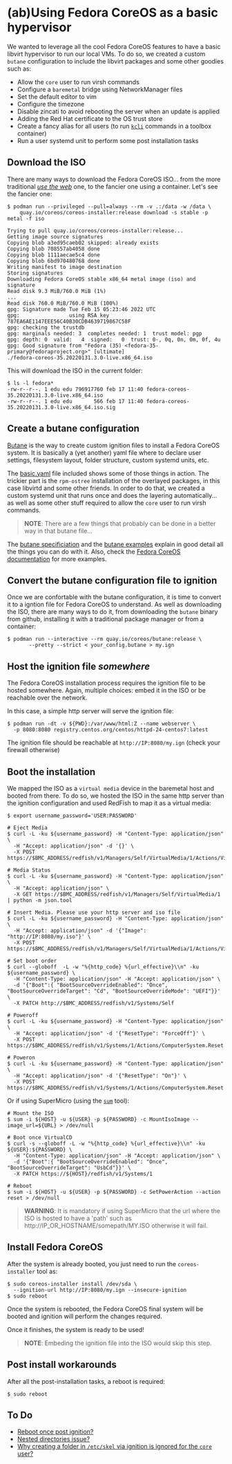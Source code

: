 # (ab)Using Fedora CoreOS as a basic hypervisor

We wanted to leverage all the cool Fedora CoreOS features to have a
basic libvirt hypervisor to run our local VMs.
To do so, we created a custom `butane` configuration to include the
libvirt packages and some other goodies such as:

* Allow the `core` user to run virsh commands
* Configure a `baremetal` bridge using NetworkManager files
* Set the default editor to vim
* Configure the timezone
* Disable zincati to avoid rebooting the server when an update is applied
* Adding the Red Hat certificate to the OS trust store
* Create a fancy alias for all users (to run [`kcli`](https://kcli.readthedocs.io/en/latest/) commands in a toolbox container)
* Run a user systemd unit to perform some post installation tasks

## Download the ISO

There are many ways to download the Fedora CoreOS ISO... 
from the more traditional [_use the web_](https://getfedora.org/en/coreos/download) one,
to the fancier one using a container. Let's see the fancier one:

```
$ podman run --privileged --pull=always --rm -v .:/data -w /data \
    quay.io/coreos/coreos-installer:release download -s stable -p metal -f iso

Trying to pull quay.io/coreos/coreos-installer:release...
Getting image source signatures
Copying blob a3ed95caeb02 skipped: already exists  
Copying blob 708557ab4058 done  
Copying blob 1111aecae5c4 done  
Copying blob 6bd970480768 done  
Writing manifest to image destination
Storing signatures
Downloading Fedora CoreOS stable x86_64 metal image (iso) and signature
Read disk 9.3 MiB/760.0 MiB (1%)
...
Read disk 760.0 MiB/760.0 MiB (100%)
gpg: Signature made Tue Feb 15 05:23:46 2022 UTC
gpg:                using RSA key 787EA6AE1147EEE56C40B30CDB4639719867C58F
gpg: checking the trustdb
gpg: marginals needed: 3  completes needed: 1  trust model: pgp
gpg: depth: 0  valid:   4  signed:   0  trust: 0-, 0q, 0n, 0m, 0f, 4u
gpg: Good signature from "Fedora (35) <fedora-35-primary@fedoraproject.org>" [ultimate]
./fedora-coreos-35.20220131.3.0-live.x86_64.iso
```

This will download the ISO in the current folder:

```
$ ls -l fedora*
-rw-r--r--. 1 edu edu 796917760 feb 17 11:40 fedora-coreos-35.20220131.3.0-live.x86_64.iso
-rw-r--r--. 1 edu edu       566 feb 17 11:40 fedora-coreos-35.20220131.3.0-live.x86_64.iso.sig
```

## Create a butane configuration

[Butane](https://coreos.github.io/butane/) is the way to create custom ignition files
to install a Fedora CoreOS system. It is basically a (yet another) yaml file where to
declare user settings, filesystem layout, folder structure, custom systemd units, etc.

The [basic.yaml](basic.yaml) file included shows some of those things in action. The trickier
part is the `rpm-ostree` installation of the overlayed packages, in this case libvirtd and some
other friends. In order to do that, we created a custom systemd unit that runs once and
does the layering automatically... as well as some other stuff required to allow the `core`
user to run virsh commands.

> **NOTE**: There are a few things that probably can be done in a better way in that butane file...

The [butane specificiation](https://coreos.github.io/butane/config-fcos-v1_4/) and the
[butane examples](https://coreos.github.io/butane/examples/) explain in good detail all the
things you can do with it. Also, check the
[Fedora CoreOS documentation](https://docs.fedoraproject.org/en-US/fedora-coreos/producing-ign/)
for more examples.

## Convert the butane configuration file to ignition

Once we are confortable with the butane configuration, it is time to convert it to a igntion file
for Fedora CoreOS to understand. As well as downloading the ISO, there are many ways to do it, from
downloading the `butane` binary from github, installing it with a traditional package manager or
from a container:

```
$ podman run --interactive --rm quay.io/coreos/butane:release \
       --pretty --strict < your_config.butane > my.ign
```

## Host the ignition file _somewhere_

The Fedora CoreOS installation process requires the ignition file to be hosted somewhere. Again,
multiple choices: embed it in the ISO or be reachable over the network.

In this case, a simple http server will serve the ignition file:

```
$ podman run -dt -v ${PWD}:/var/www/html:Z --name webserver \
  -p 8080:8080 registry.centos.org/centos/httpd-24-centos7:latest
```

The ignition file should be reachable at `http://IP:8080/my.ign` (check your firewall otherwise)

## Boot the installation

We mapped the ISO as a `virtual media` device in the baremetal host and booted from there. To do so,
we hosted the ISO in the same http server than the ignition configuration and used RedFish to map it
as a virtual media:

```
$ export username_password='USER:PASSWORD'

# Eject Media
$ curl -L -ku ${username_password} -H "Content-Type: application/json" \
  -H "Accept: application/json" -d '{}' \
  -X POST https://$BMC_ADDRESS/redfish/v1/Managers/Self/VirtualMedia/1/Actions/VirtualMedia.EjectMedia

# Media Status
$ curl -L -ku ${username_password} -H "Content-Type: application/json" \
  -H "Accept: application/json" \
  -X GET https://$BMC_ADDRESS/redfish/v1/Managers/Self/VirtualMedia/1 | python -m json.tool

# Insert Media. Please use your http server and iso file
$ curl -L -ku ${username_password} -H "Content-Type: application/json" \
  -H "Accept: application/json" -d '{"Image": "http://IP:8080/my.iso"}' \
  -X POST https://$BMC_ADDRESS/redfish/v1/Managers/Self/VirtualMedia/1/Actions/VirtualMedia.InsertMedia

# Set boot order
$ curl --globoff  -L -w "%{http_code} %{url_effective}\\n" -ku ${username_password} \
  -H "Content-Type: application/json" -H "Accept: application/json" \
  -d '{"Boot":{ "BootSourceOverrideEnabled": "Once", "BootSourceOverrideTarget": "Cd", "BootSourceOverrideMode": "UEFI"}}' \
  -X PATCH http://$BMC_ADDRESS/redfish/v1/Systems/Self

# Poweroff
$ curl -L -ku ${username_password} -H "Content-Type: application/json" \
  -H "Accept: application/json" -d '{"ResetType": "ForceOff"}' \
  -X POST https://$BMC_ADDRESS/redfish/v1/Systems/1/Actions/ComputerSystem.Reset

# Poweron
$ curl -L -ku ${username_password} -H "Content-Type: application/json" \
  -H "Accept: application/json" -d '{"ResetType": "On"}' \
  -X POST https://$BMC_ADDRESS/redfish/v1/Systems/1/Actions/ComputerSystem.Reset
```

Or if using SuperMicro (using the [`sum`](https://www.supermicro.com/en/solutions/management-software/supermicro-update-manager) tool):

```
# Mount the ISO
$ sum -i ${HOST} -u ${USER} -p ${PASSWORD} -c MountIsoImage --image_url=${URL} > /dev/null

# Boot once VirtualCD
$ curl -s --globoff -L -w "%{http_code} %{url_effective}\\n" -ku ${USER}:${PASSWORD} \
  -H "Content-Type: application/json" -H "Accept: application/json" \
  -d '{"Boot":{ "BootSourceOverrideEnabled": "Once", "BootSourceOverrideTarget": "UsbCd"}}' \
  -X PATCH https://${HOST}/redfish/v1/Systems/1

# Reboot
$ sum -i ${HOST} -u ${USER} -p ${PASSWORD} -c SetPowerAction --action reset > /dev/null
```

> **WARNING**: It is mandatory if using SuperMicro that the url where the ISO is hosted to have a 'path' such as http://IP_OR_HOSTNAME/somepath/MY.ISO otherwise it will fail.

## Install Fedora CoreOS

After the system is already booted, you just need to run the `coreos-installer` tool as:

```
$ sudo coreos-installer install /dev/sda \
  --ignition-url http://IP:8080/my.ign --insecure-ignition
$ sudo reboot
```

Once the system is rebooted, the Fedora CoreOS final system will be booted and ignition will perform
the changes required.

Once it finishes, the system is ready to be used!

> **NOTE**: Embeding the ignition file into the ISO would skip this step.

## Post install workarounds

After all the post-installation tasks, a reboot is required:

```
$ sudo reboot
```

## To Do

* [Reboot once post ignition?](https://discussion.fedoraproject.org/t/reboot-once-post-ignition-in-fedora-coreos/37107)
* [Nested directories issue?](https://discussion.fedoraproject.org/t/fedora-coreos-ignition-nested-directories-and-permissions-issue/37010)
* [Why creating a folder in `/etc/skel` via ignition is ignored for the `core` user?](https://discussion.fedoraproject.org/t/etc-skel-not-used-for-core-user-in-fedora-coreos/36973)